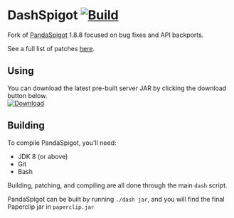 # DashSpigot [![Build](https://jenkins.dashnetwork.xyz/job/DashSpigot/badge/icon)](https://jenkins.dashnetwork.xyz/job/DashSpigot/)
Fork of [PandaSpigot](https://github.com/hpfxd/PandaSpigot) 1.8.8 focused on bug fixes and API backports.

See a full list of patches [here](./patches/dashspigot/).

## Using
You can download the latest pre-built server JAR by clicking the download button below.  
[![Download](https://custom-icon-badges.demolab.com/badge/-Download-blue?style=for-the-badge&logo=download&logoColor=white)](https://jenkins.dashnetwork.xyz/job/DashSpigot/lastSuccessfulBuild/artifact/paperclip.jar)

## Building
To compile PandaSpigot, you'll need:
- JDK 8 (or above)
- Git
- Bash

Building, patching, and compiling are all done through the main `dash` script.

PandaSpigot can be built by running `./dash jar`, and you will find the final Paperclip jar in `paperclip.jar`
